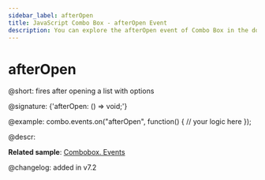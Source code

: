 ```yaml
---
sidebar_label: afterOpen
title: JavaScript Combo Box - afterOpen Event 
description: You can explore the afterOpen event of Combo Box in the documentation of the DHTMLX JavaScript UI library. Browse developer guides and API reference, try out code examples and live demos, and download a free 30-day evaluation version of DHTMLX Suite.
---
```


# afterOpen

@short: fires after opening a list with options

@signature: {'afterOpen: () => void;'}

@example:
combo.events.on("afterOpen", function() {
    // your logic here
});

@descr:

**Related sample**: [Combobox. Events](https://snippet.dhtmlx.com/n70eqx5l)

@changelog: added in v7.2

